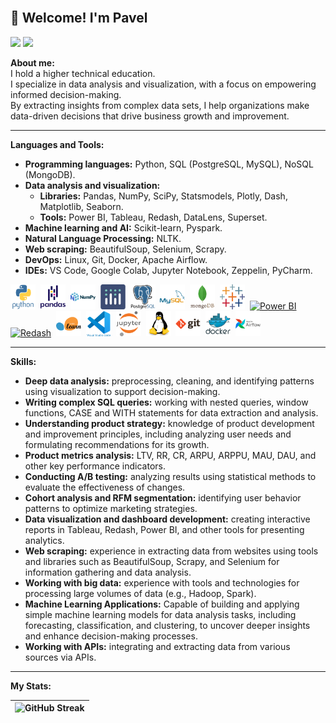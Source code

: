 <img src="https://komarev.com/ghpvc/?username=PAGriAnalytics&style=flat-square&color=blue" alt=""/>

## 👋 Welcome! I'm Pavel

[![](https://camo.githubusercontent.com/5292cf9fbe50b47fc032ce7145fd4835f20f5bd777dc193e19486f901b5d83e1/68747470733a2f2f696d672e736869656c64732e696f2f62616467652f2d54656c656772616d2d626c75653f7374796c653d666c6174266c6f676f3d54656c656772616d266c6f676f436f6c6f723d7768697465)](https://t.me/PavelGrigoryevDS)  [![](https://camo.githubusercontent.com/3e6ec0f4aa04b78a81ed381c148f23a34e69f901a978976c3d760546e2295264/68747470733a2f2f696d672e736869656c64732e696f2f62616467652f2d476d61696c2d77686974653f7374796c653d666c6174266c6f676f3d476d61696c266c6f676f436f6c6f723d626c61636b)](mailto:pavel.grigoryev.ds@gmail.com) 


**About me:**  
I hold a higher technical education.  
I specialize in data analysis and visualization, with a focus on empowering informed decision-making.     
By extracting insights from complex data sets, I help organizations make data-driven decisions that drive business growth and improvement.  

---
 
**Languages and Tools:**
- **Programming languages:** Python, SQL (PostgreSQL, MySQL), NoSQL (MongoDB).
- **Data analysis and visualization:** 
  - **Libraries:** Pandas, NumPy, SciPy, Statsmodels, Plotly, Dash, Matplotlib, Seaborn.
  - **Tools:** Power BI, Tableau, Redash, DataLens, Superset.
- **Machine learning and AI:** Scikit-learn, Pyspark.
- **Natural Language Processing:** NLTK.
- **Web scraping:** BeautifulSoup, Selenium, Scrapy.
- **DevOps:** Linux, Git, Docker, Apache Airflow.
- **IDEs:** VS Code, Google Colab, Jupyter Notebook, Zeppelin, PyCharm.
  

<div>
   <a href="https://www.python.org" rel="nofollow">
      <img src="https://github.com/devicons/devicon/blob/master/icons/python/python-original-wordmark.svg" title="Python" alt="Python" width="40" height="40"/></a>&nbsp;
  <a href="https://pandas.pydata.org" rel="nofollow">
     <img src="https://github.com/devicons/devicon/blob/master/icons/pandas/pandas-original-wordmark.svg" title="Pandas" alt="Pandas" width="40" height="40"/></a>&nbsp;
  <a href="https://numpy.org">
      <img src="https://github.com/devicons/devicon/blob/master/icons/numpy/numpy-original-wordmark.svg" title="NumPy" alt="NumPy" width="40" height="40"/></a>&nbsp;
  <a href="https://plotly.com">
      <img src="https://github.com/devicons/devicon/blob/master/icons/plotly/plotly-original.svg" title="Plotly" alt="Plotly" width="40" height="40"/></a>&nbsp;
  <a href="https://www.postgresql.org">
      <img src="https://github.com/devicons/devicon/blob/master/icons/postgresql/postgresql-original-wordmark.svg" title="PostgreSQL" alt="PostgreSQL" width="40" height="40"/></a>&nbsp;
  <a href="https://www.mysql.com">
      <img src="https://github.com/devicons/devicon/blob/master/icons/mysql/mysql-original-wordmark.svg" title="MySQL" alt="MySQL" width="40" height="40"/></a>&nbsp;
  <a href="https://www.mongodb.com">
      <img src="https://github.com/devicons/devicon/blob/master/icons/mongodb/mongodb-original-wordmark.svg" title="MongoDB" alt="MongoDB" width="40" height="40"/></a>&nbsp;
  <a href="https://www.tableau.com">
      <img src="https://raw.githubusercontent.com/mrankitgupta/mrankitgupta/a768d6bf0a001f03327578ae12f8867e4056cbaf/tableau-software.svg" title="Tableau" alt="Tableau" width="40" height="40"/></a>&nbsp;
  <a href="https://powerbi.microsoft.com">
      <img src="https://camo.githubusercontent.com/12f3ad3d8fe61b4bec6fd507a2e91af1044ec25e095c38d7cee0c08b2137b599/68747470733a2f2f75706c6f61642e77696b696d656469612e6f72672f77696b6970656469612f636f6d6d6f6e732f632f63662f4e65775f506f7765725f42495f4c6f676f2e737667" title="Power BI" alt="Power BI" width="40" height="40"/></a>&nbsp;
  <a href="https://redash.io">
      <img src="https://camo.githubusercontent.com/80781acc07c382f5bc2d49950c0507dca4e72ffb8a457a397b7c4a2c9ccab460/68747470733a2f2f7777772e766563746f726c6f676f2e7a6f6e652f6c6f676f732f726564617368696f2f726564617368696f2d69636f6e2e737667" title="Redash" alt="Redash" width="40" height="40"/></a>&nbsp;
  <a href="https://scikit-learn.org">
      <img src="https://github.com/devicons/devicon/blob/master/icons/scikitlearn/scikitlearn-original.svg" title="Sklearn" alt="Sklearn" width="40" height="40"/></a>&nbsp;
  <a href="https://code.visualstudio.com">
      <img src="https://github.com/devicons/devicon/raw/master/icons/vscode/vscode-original-wordmark.svg" title="VS Code" alt="VS Code" width="40" height="40"/></a>&nbsp;
  <a href="https://jupyter.org">
      <img src="https://github.com/devicons/devicon/raw/master/icons/jupyter/jupyter-original-wordmark.svg" title="Jupyter" alt="Jupyter" width="40" height="40"/></a>&nbsp;
  <a href="https://www.linux.org">
      <img src="https://github.com/devicons/devicon/raw/master/icons/linux/linux-original.svg" title="Linux" alt="Linux" width="40" height="40"/></a>&nbsp;
 <a href="https://git-scm.com">
     <img src="https://github.com/devicons/devicon/blob/master/icons/git/git-original-wordmark.svg" title="Git" alt="Git" width="40" height="40"/></a>&nbsp;
 <a href="https://www.docker.com">
     <img src="https://github.com/devicons/devicon/blob/master/icons/docker/docker-original-wordmark.svg" title="Docker" alt="Docker" width="40" height="40"/></a>&nbsp;
 <a href="https://airflow.apache.org">
     <img src="https://github.com/devicons/devicon/blob/master/icons/apacheairflow/apacheairflow-original-wordmark.svg" title="Airflow" alt="Airflow" width="40" height="40"/></a>&nbsp;

  </div>

---
 
**Skills:**

- **Deep data analysis:**  preprocessing, cleaning, and identifying patterns using visualization to support decision-making.
- **Writing complex SQL queries:**  working with nested queries, window functions, CASE and WITH statements for data extraction and analysis.
- **Understanding product strategy:**  knowledge of product development and improvement principles, including analyzing user needs and formulating recommendations for its growth.
- **Product metrics analysis:**  LTV, RR, CR, ARPU, ARPPU, MAU, DAU, and other key performance indicators.
- **Conducting A/B testing:**  analyzing results using statistical methods to evaluate the effectiveness of changes.
- **Cohort analysis and RFM segmentation:**  identifying user behavior patterns to optimize marketing strategies.
- **Data visualization and dashboard development:**  creating interactive reports in Tableau, Redash, Power BI, and other tools for presenting analytics.
- **Web scraping:** experience in extracting data from websites using tools and libraries such as BeautifulSoup, Scrapy, and Selenium for information gathering and data analysis.
- **Working with big data:**  experience with tools and technologies for processing large volumes of data (e.g., Hadoop, Spark).
- **Machine Learning Applications:** Capable of building and applying simple machine learning models for data analysis tasks, including forecasting, classification, and clustering, to uncover deeper insights and enhance decision-making processes.
- **Working with APIs:**  integrating and extracting data from various sources via APIs.
  
---

**My Stats:**
 
| ![GitHub Streak](https://github-readme-streak-stats-bice-six.vercel.app//?user=PavelGrigoryevDS&hide_border=true) |
|:--:|
